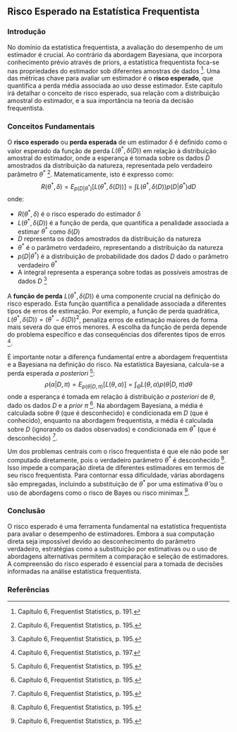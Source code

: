 ## Risco Esperado na Estatística Frequentista

### Introdução
No domínio da estatística frequentista, a avaliação do desempenho de um estimador é crucial. Ao contrário da abordagem Bayesiana, que incorpora conhecimento prévio através de priors, a estatística frequentista foca-se nas propriedades do estimador sob diferentes amostras de dados [^6]. Uma das métricas chave para avaliar um estimador é o **risco esperado**, que quantifica a perda média associada ao uso desse estimador. Este capítulo irá detalhar o conceito de risco esperado, sua relação com a distribuição amostral do estimador, e a sua importância na teoria da decisão frequentista.

### Conceitos Fundamentais
O **risco esperado** ou **perda esperada** de um estimador $\delta$ é definido como o valor esperado da função de perda $L(\theta^*, \delta(D))$ em relação à distribuição amostral do estimador, onde a esperança é tomada sobre os dados $D$ amostrados da distribuição da natureza, representada pelo verdadeiro parâmetro $\theta^*$ [^5]. Matematicamente, isto é expresso como:
$$R(\theta^*, \delta) = E_{p(D|\theta^*)}[L(\theta^*, \delta(D))] = \int L(\theta^*, \delta(D))p(D|\theta^*)dD$$
onde:
*   $R(\theta^*, \delta)$ é o risco esperado do estimador $\delta$
*   $L(\theta^*, \delta(D))$ é a função de perda, que quantifica a penalidade associada a estimar $\theta^*$ como $\delta(D)$
*   $D$ representa os dados amostrados da distribuição da natureza
*   $\theta^*$ é o parâmetro verdadeiro, representando a distribuição da natureza
*   $p(D|\theta^*)$ é a distribuição de probabilidade dos dados $D$ dado o parâmetro verdadeiro $\theta^*$
*   A integral representa a esperança sobre todas as possíveis amostras de dados $D$ [^5]

A **função de perda** $L(\theta^*, \delta(D))$ é uma componente crucial na definição do risco esperado. Esta função quantifica a penalidade associada a diferentes tipos de erros de estimação. Por exemplo, a função de perda quadrática, $L(\theta^*, \delta(D)) = (\theta^* - \delta(D))^2$, penaliza erros de estimação maiores de forma mais severa do que erros menores. A escolha da função de perda depende do problema específico e das consequências dos diferentes tipos de erros [^7].

É importante notar a diferença fundamental entre a abordagem frequentista e a Bayesiana na definição do risco. Na estatística Bayesiana, calcula-se a perda esperada *a posteriori* [^5]:
$$\rho(\alpha|D, \pi) = E_{p(\theta|D, \pi)}[L(\theta, \alpha)] = \int_{\Theta} L(\theta, \alpha)p(\theta|D, \pi)d\theta$$
onde a esperança é tomada em relação à distribuição *a posteriori* de $\theta$, dado os dados $D$ e a *prior* $\pi$ [^5]. Na abordagem Bayesiana, a média é calculada sobre $\theta$ (que é desconhecido) e condicionada em $D$ (que é conhecido), enquanto na abordagem frequentista, a média é calculada sobre $D$ (ignorando os dados observados) e condicionada em $\theta^*$ (que é desconhecido) [^5].

Um dos problemas centrais com o risco frequentista é que ele não pode ser computado diretamente, pois o verdadeiro parâmetro $\theta^*$ é desconhecido [^5]. Isso impede a comparação direta de diferentes estimadores em termos de seu risco frequentista. Para contornar essa dificuldade, várias abordagens são empregadas, incluindo a substituição de $\theta^*$ por uma estimativa $\hat{\theta}$ ou o uso de abordagens como o risco de Bayes ou risco minimax [^5].

### Conclusão
O risco esperado é uma ferramenta fundamental na estatística frequentista para avaliar o desempenho de estimadores. Embora a sua computação direta seja impossível devido ao desconhecimento do parâmetro verdadeiro, estratégias como a substituição por estimativas ou o uso de abordagens alternativas permitem a comparação e seleção de estimadores. A compreensão do risco esperado é essencial para a tomada de decisões informadas na análise estatística frequentista.

### Referências
[^5]: Capítulo 6, Frequentist Statistics, p. 195.
[^6]: Capítulo 6, Frequentist Statistics, p. 191.
[^7]: Capítulo 6, Frequentist Statistics, p. 197.

<!-- END -->